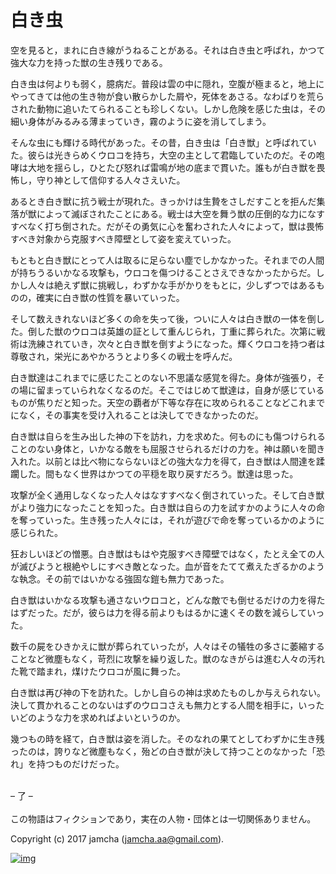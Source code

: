 # 白き虫

空を見ると，まれに白き線がうねることがある。それは白き虫と呼ばれ，かつて強大な力を持った獣の生き残りである。  

白き虫は何よりも弱く，臆病だ。普段は雲の中に隠れ，空腹が極まると，地上にやってきては他の生き物が食い散らかした屑や，死体をあさる。なわばりを荒らされた動物に追いたてられることも珍しくない。しかし危険を感じた虫は，その細い身体がみるみる薄まっていき，霧のように姿を消してしまう。  

そんな虫にも輝ける時代があった。その昔，白き虫は「白き獣」と呼ばれていた。彼らは光きらめくウロコを持ち，大空の主として君臨していたのだ。その咆哮は大地を揺らし，ひとたび怒れば雷鳴が地の底まで貫いた。誰もが白き獣を畏怖し，守り神として信仰する人々さえいた。  

あるとき白き獣に抗う戦士が現れた。きっかけは生贄をさしだすことを拒んだ集落が獣によって滅ぼされたことにある。戦士は大空を舞う獣の圧倒的な力になすすべなく打ち倒された。だがその勇気に心を奮わされた人々によって，獣は畏怖すべき対象から克服すべき障壁として姿を変えていった。  

もともと白き獣にとって人は取るに足らない塵でしかなかった。それまでの人間が持ちうるいかなる攻撃も，ウロコを傷つけることさえできなかったからだ。しかし人々は絶えず獣に挑戦し，わずかな手がかりをもとに，少しずつではあるものの，確実に白き獣の性質を暴いていった。  

そして数えきれないほど多くの命を失って後，ついに人々は白き獣の一体を倒した。倒した獣のウロコは英雄の証として重んじられ，丁重に葬られた。次第に戦術は洗練されていき，次々と白き獣を倒すようになった。輝くウロコを持つ者は尊敬され，栄光にあやかろうとより多くの戦士を呼んだ。  

白き獣達はこれまでに感じたことのない不思議な感覚を得た。身体が強張り，その場に留まっていられなくなるのだ。そこではじめて獣達は，自身が感じているものが焦りだと知った。天空の覇者が下等な存在に攻められることなどこれまでになく，その事実を受け入れることは決してできなかったのだ。  

白き獣は自らを生み出した神の下を訪れ，力を求めた。何ものにも傷つけられることのない身体と，いかなる敵をも屈服させられるだけの力を。神は願いを聞き入れた。以前とは比べ物にならないほどの強大な力を得て，白き獣は人間達を蹂躙した。間もなく世界はかつての平穏を取り戻すだろう。獣達は思った。  

攻撃が全く通用しなくなった人々はなすすべなく倒されていった。そして白き獣がより強力になったことを知った。白き獣は自らの力を試すかのように人々の命を奪っていった。生き残った人々には，それが遊びで命を奪っているかのように感じられた。  

狂おしいほどの憎悪。白き獣はもはや克服すべき障壁ではなく，たとえ全ての人が滅びようと根絶やしにすべき敵となった。血が音をたてて煮えたぎるかのような執念。その前ではいかなる強固な鎧も無力であった。  

白き獣はいかなる攻撃も通さないウロコと，どんな敵でも倒せるだけの力を得たはずだった。だが，彼らは力を得る前よりもはるかに速くその数を減らしていった。  

数千の屍をひきかえに獣が葬られていったが，人々はその犠牲の多さに萎縮することなど微塵もなく，苛烈に攻撃を繰り返した。獣のなきがらは進む人々の汚れた靴で踏まれ，煤けたウロコが風に舞った。  

白き獣は再び神の下を訪れた。しかし自らの神は求めたものしか与えられない。決して貫かれることのないはずのウロコさえも無力とする人間を相手に，いったいどのような力を求めればよいというのか。  

幾つもの時を経て，白き獣は姿を消した。そのなれの果てとしてわずかに生き残ったのは，誇りなど微塵もなく，殆どの白き獣が決して持つことのなかった「恐れ」を持つものだけだった。  

<br>  
&#x2013; 了 &#x2013;  

<br>  
<br>  
この物語はフィクションであり，実在の人物・団体とは一切関係ありません。  

Copyright (c) 2017 jamcha (jamcha.aa@gmail.com).  

[![img](http://i.creativecommons.org/l/by-nc-sa/4.0/88x31.png)](http://creativecommons.org/licenses/by-nc-sa/4.0/deed)